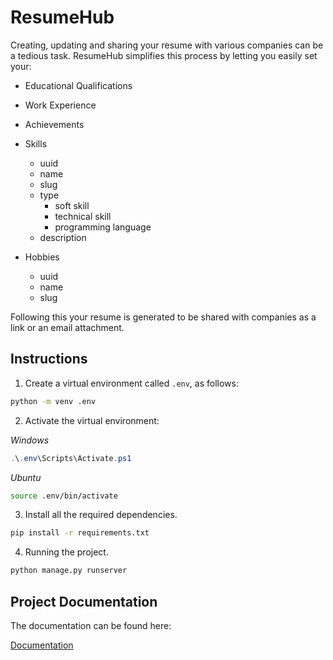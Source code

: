 # ResumeHub

Creating, updating and sharing your resume with various companies can be a tedious task. ResumeHub simplifies this process by letting you easily set your:

- Educational Qualifications
- Work Experience
- Achievements
- Skills
    - uuid
    - name
    - slug
    - type
        - soft skill
        - technical skill
        - programming language
    - description

- Hobbies
    - uuid
    - name
    - slug

Following this your resume is generated to be shared with companies as a link or an email attachment.

## Instructions

1. Create a virtual environment called `.env`, as follows:

```bash
python -m venv .env
```

2. Activate the virtual environment:

*Windows*
```powershell
.\.env\Scripts\Activate.ps1
```

*Ubuntu*
```bash
source .env/bin/activate
```

3. Install all the required dependencies.

```bash
pip install -r requirements.txt
```

4. Running the project.

```bash
python manage.py runserver
```

## Project Documentation

The documentation can be found here:

[Documentation](/docs/project_documentation.md)
